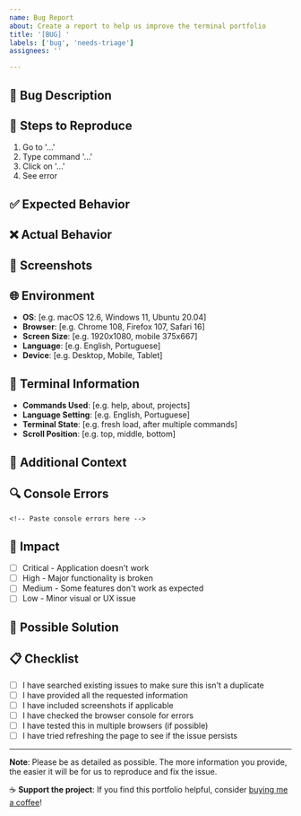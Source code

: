 ```yaml
---
name: Bug Report
about: Create a report to help us improve the terminal portfolio
title: '[BUG] '
labels: ['bug', 'needs-triage']
assignees: ''

---
```


## 🐛 Bug Description
<!-- A clear and concise description of what the bug is -->

## 🔄 Steps to Reproduce
<!-- Steps to reproduce the behavior -->
1. Go to '...'
2. Type command '...'
3. Click on '...'
4. See error

## ✅ Expected Behavior
<!-- A clear and concise description of what you expected to happen -->

## ❌ Actual Behavior
<!-- A clear and concise description of what actually happened -->

## 📸 Screenshots
<!-- If applicable, add screenshots to help explain your problem -->

## 🌐 Environment
<!-- Please complete the following information -->
- **OS**: [e.g. macOS 12.6, Windows 11, Ubuntu 20.04]
- **Browser**: [e.g. Chrome 108, Firefox 107, Safari 16]
- **Screen Size**: [e.g. 1920x1080, mobile 375x667]
- **Language**: [e.g. English, Portuguese]
- **Device**: [e.g. Desktop, Mobile, Tablet]

## 🧪 Terminal Information
<!-- Please provide terminal-specific details -->
- **Commands Used**: [e.g. help, about, projects]
- **Language Setting**: [e.g. English, Portuguese]
- **Terminal State**: [e.g. fresh load, after multiple commands]
- **Scroll Position**: [e.g. top, middle, bottom]

## 📝 Additional Context
<!-- Add any other context about the problem here -->

## 🔍 Console Errors
<!-- Please check browser console (F12) and paste any relevant errors -->
```
<!-- Paste console errors here -->
```

## 🎯 Impact
<!-- How does this bug affect the user experience? -->
- [ ] Critical - Application doesn't work
- [ ] High - Major functionality is broken
- [ ] Medium - Some features don't work as expected
- [ ] Low - Minor visual or UX issue

## 🤔 Possible Solution
<!-- If you have ideas on how to fix this, please share them -->

## 📋 Checklist
<!-- Please check all that apply -->
- [ ] I have searched existing issues to make sure this isn't a duplicate
- [ ] I have provided all the requested information
- [ ] I have included screenshots if applicable
- [ ] I have checked the browser console for errors
- [ ] I have tested this in multiple browsers (if possible)
- [ ] I have tried refreshing the page to see if the issue persists

---

**Note**: Please be as detailed as possible. The more information you provide, the easier it will be for us to reproduce and fix the issue.

☕ **Support the project**: If you find this portfolio helpful, consider [buying me a coffee](https://pixmeacoffee.vercel.app/gustavo)!